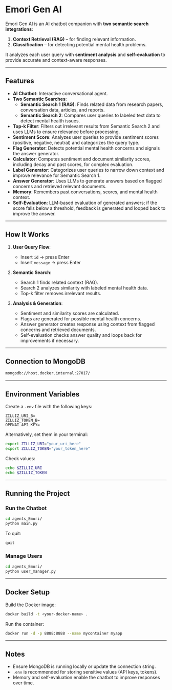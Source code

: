 # Emori Gen AI

Emori Gen AI is an AI chatbot companion with **two semantic search integrations**:  

1. **Context Retrieval (RAG)** – for finding relevant information.  
2. **Classification** – for detecting potential mental health problems.  

It analyzes each user query with **sentiment analysis** and **self-evaluation** to provide accurate and context-aware responses.

---

## Features

- **AI Chatbot**: Interactive conversational agent.  
- **Two Semantic Searches**:
  - **Semantic Search 1 (RAG)**: Finds related data from research papers, conversation data, articles, and reports.  
  - **Semantic Search 2**: Compares user queries to labeled text data to detect mental health issues.  
- **Top-k Filter**: Filters out irrelevant results from Semantic Search 2 and uses LLMs to ensure relevance before processing.  
- **Sentiment Score**: Analyzes user queries to provide sentiment scores (positive, negative, neutral) and categorizes the query type.  
- **Flag Generator**: Detects potential mental health concerns and signals the answer generator.  
- **Calculator**: Computes sentiment and document similarity scores, including decay and past scores, for complex evaluation.  
- **Label Generator**: Categorizes user queries to narrow down context and improve relevance for Semantic Search 1.  
- **Answer Generator**: Uses LLMs to generate answers based on flagged concerns and retrieved relevant documents.  
- **Memory**: Remembers past conversations, scores, and mental health context.  
- **Self-Evaluation**: LLM-based evaluation of generated answers; if the score falls below a threshold, feedback is generated and looped back to improve the answer.

---

## How It Works

1. **User Query Flow**:
   - Insert `id` → press Enter  
   - Insert `message` → press Enter  

2. **Semantic Search**:
   - Search 1 finds related context (RAG).  
   - Search 2 analyzes similarity with labeled mental health data.  
   - Top-k filter removes irrelevant results.  

3. **Analysis & Generation**:
   - Sentiment and similarity scores are calculated.  
   - Flags are generated for possible mental health concerns.  
   - Answer generator creates response using context from flagged concerns and retrieved documents.  
   - Self-evaluation checks answer quality and loops back for improvements if necessary.

---

## Connection to MongoDB
```bash
mongodb://host.docker.internal:27017/
```

---

## Environment Variables

Create a `.env` file with the following keys:

```
ZILLIZ_URI_B=
ZILLIZ_TOKEN_B=
OPENAI_API_KEY=
```

Alternatively, set them in your terminal:

```bash
export ZILLIZ_URI="your_uri_here"
export ZILLIZ_TOKEN="your_token_here"
```

Check values:

```bash
echo $ZILLIZ_URI
echo $ZILLIZ_TOKEN
```

---

## Running the Project

### Run the Chatbot
```bash
cd agents_Emori/
python main.py
```
To quit:
```bash
quit
```

### Manage Users
```bash
cd agents_Emori/
python user_manager.py
```

---

## Docker Setup

Build the Docker image:

```bash
docker build -t <your-docker-name> .
```

Run the container:

```bash
docker run -d -p 8888:8888 --name mycontainer myapp
```

---

## Notes

- Ensure MongoDB is running locally or update the connection string.  
- `.env` is recommended for storing sensitive values (API keys, tokens).  
- Memory and self-evaluation enable the chatbot to improve responses over time.  
